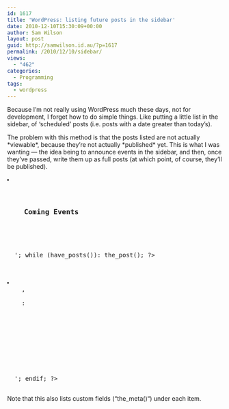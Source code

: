 ```yaml
---
id: 1617
title: 'WordPress: listing future posts in the sidebar'
date: 2010-12-10T15:30:09+00:00
author: Sam Wilson
layout: post
guid: http://samwilson.id.au/?p=1617
permalink: /2010/12/10/sidebar/
views:
  - "462"
categories:
  - Programming
tags:
  - wordpress
---
```

Because I’m not really using WordPress much these days, not for development, I forget how to do simple things. Like putting a little list in the sidebar, of ‘scheduled’ posts (i.e. posts with a date greater than today’s).

The problem with this method is that the posts listed are not actually \*viewable\*, because they’re not actually \*published\* yet. This is what I was wanting &#8212; the idea being to announce events in the sidebar, and then, once they’ve passed, write them up as full posts (at which point, of course, they’ll be published).

<pre lang="php"><li class="widget-container">
  <h3 class="widget-title">
    Coming Events
  </h3>
  
  
  <?php query_posts('post_status=future&#038;category_name=events&#038;');
if (have_posts()): echo '<ul>'; while (have_posts()): the_post(); ?>
  
  
  <li>
    <?php echo get_the_date() ?>, 
    
    <?php the_time() ?>:
    
    
    <strong><?php the_title(); ?></strong>
    
    <?php the_meta(); ?>
    
  </li>
  
  
  <?php endwhile; echo '</ul>'; endif; ?>
  </pre>
  
  
  <p>
    Note that this also lists custom fields (&#8220;the_meta()&#8220;) under each item.
  </p>